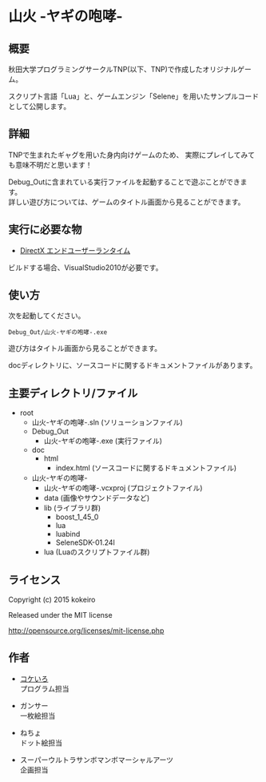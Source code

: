 山火 -ヤギの咆哮-
====

## 概要

秋田大学プログラミングサークルTNP(以下、TNP)で作成したオリジナルゲーム。

スクリプト言語「Lua」と、ゲームエンジン「Selene」を用いたサンプルコードとして公開します。

## 詳細

TNPで生まれたギャグを用いた身内向けゲームのため、
実際にプレイしてみても意味不明だと思います！

Debug_Outに含まれている実行ファイルを起動することで遊ぶことができます。  
詳しい遊び方については、ゲームのタイトル画面から見ることができます。


## 実行に必要な物

* [DirectX エンドユーザーランタイム](https://www.microsoft.com/ja-jp/download/details.aspx?id=35&)

ビルドする場合、VisualStudio2010が必要です。


## 使い方

次を起動してください。  

    Debug_Out/山火-ヤギの咆哮-.exe

遊び方はタイトル画面から見ることができます。


docディレクトリに、ソースコードに関するドキュメントファイルがあります。




## 主要ディレクトリ/ファイル

* root
    * 山火-ヤギの咆哮-.sln (ソリューションファイル)
    * Debug_Out
        * 山火-ヤギの咆哮-.exe (実行ファイル)
    * doc
        * html
            * index.html (ソースコードに関するドキュメントファイル)
    * 山火-ヤギの咆哮-
        * 山火-ヤギの咆哮-.vcxproj (プロジェクトファイル)
        * data (画像やサウンドデータなど)
        * lib (ライブラリ群)
            * boost_1_45_0
            * lua
            * luabind
            * SeleneSDK-01.24l
        * lua (Luaのスクリプトファイル群)




## ライセンス

Copyright (c) 2015 kokeiro

Released under the MIT license

http://opensource.org/licenses/mit-license.php

## 作者

* [コケいろ](https://github.com/kokeiro001)  
  プログラム担当

* ガンサー  
  一枚絵担当

* ねちょ  
  ドット絵担当

* スーパーウルトラサンボマンボマーシャルアーツ  
  企画担当